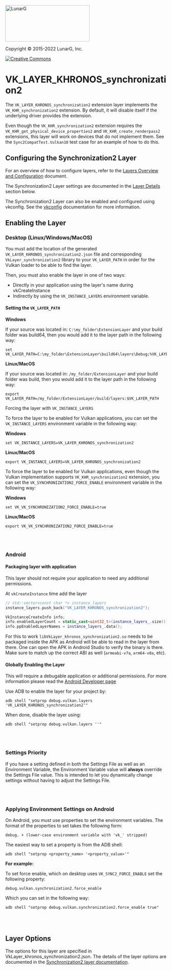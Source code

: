 <!-- markdownlint-disable MD041 -->
<p align="left"><img src="https://vulkan.lunarg.com/img/NewLunarGLogoBlack.png" alt="LunarG" width=263 height=113 /></p>

Copyright &copy; 2015-2022 LunarG, Inc.

[![Creative Commons][3]][4]

[3]: https://i.creativecommons.org/l/by-nd/4.0/88x31.png "Creative Commons License"
[4]: https://creativecommons.org/licenses/by-nd/4.0/


# VK\_LAYER\_KHRONOS\_synchronization2
The `VK_LAYER_KHRONOS_synchronization2` extension layer implements the `VK_KHR_synchronization2` extension.
By default, it will disable itself if the underlying driver provides the extension.

Even though the `VK_KHR_synchronization2` extension requires the `VK_KHR_get_physical_device_properties2` and `VK_KHR_create_renderpass2` extensions, this layer will work on devices that do not implement them. See the `Sync2CompatTest.Vulkan10` test case for an example of how to do this.

## Configuring the Synchronization2 Layer

For an overview of how to configure layers, refer to the [Layers Overview and Configuration](https://vulkan.lunarg.com/doc/sdk/latest/windows/layer_configuration.html) document.

The Synchronization2 Layer settings are documented in the [Layer Details](https://vulkan.lunarg.com/doc/sdk/latest/windows/synchronization2_layer.html#user-content-layer-details) section below.

The Synchronization2 Layer can also be enabled and configured using vkconfig. See the [vkconfig](https://vulkan.lunarg.com/doc/sdk/latest/windows/vkconfig.html) documentation for more information.


## Enabling the Layer

### Desktop (Linux/Windows/MacOS)

You must add the location of the generated `VK_LAYER_KHRONOS_synchronization2.json` file and corresponding
`VkLayer_synchronization2` library to your `VK_LAYER_PATH` in order for the Vulkan loader to be able
to find the layer.

Then, you must also enable the layer in one of two ways:

 * Directly in your application using the layer's name during vkCreateInstance
 * Indirectly by using the `VK_INSTANCE_LAYERS` environment variable.

#### Setting the `VK_LAYER_PATH`

**Windows**

If your source was located in: `C:\my_folder\ExtensionLayer` and your build folder was build64, then you would add it to the layer path in the following way:

    set VK_LAYER_PATH=C:\my_folder\ExtensionLayer\build64\layers\Debug;%VK_LAYER_PATH%

**Linux/MacOS**

If your source was located in: `/my_folder/ExtensionLayer` and your build folder was build, then you would add it to the layer path in the following way:

    export VK_LAYER_PATH=/my_folder/ExtensionLayer/build/layers:$VK_LAYER_PATH

Forcing the layer with `VK_INSTANCE_LAYERS`

To force the layer to be enabled for Vulkan applications, you can set the `VK_INSTANCE_LAYERS` environment variable in the following way:

**Windows**

    set VK_INSTANCE_LAYERS=VK_LAYER_KHRONOS_synchronization2

**Linux/MacOS**

    export VK_INSTANCE_LAYERS=VK_LAYER_KHRONOS_synchronization2

To force the layer to be enabled for Vulkan applications, even though the Vulkan implementation supports `VK_KHR_synchronization2` extension, you can set the `VK_SYNCHRONIZATION2_FORCE_ENABLE` environment variable in the following way:

**Windows**

    set VK_VK_SYNCHRONIZATION2_FORCE_ENABLE=true

**Linux/MacOS**

    export VK_VK_SYNCHRONIZATION2_FORCE_ENABLE=true

<br></br>

### Android

#### Packaging layer with application

This layer should not require your application to need any additional permissions.

At `vkCreateInstance` time add the layer

```c++
// std::vector<const char *> instance_layers
instance_layers.push_back("VK_LAYER_KHRONOS_synchronization2");

VkInstanceCreateInfo info;
info.enabledLayerCount = static_cast<uint32_t>(instance_layers_.size());
info.ppEnabledLayerNames = instance_layers_.data();
```

For this to work `libVkLayer_khronos_synchronization2.so` needs to be packaged inside the APK as Android will be able to read in the layer from there. One can open the APK in Android Studio to verify the binary is there. Make sure to match up the correct ABI as well (`armeabi-v7a`, `arm64-v8a`, etc).

#### Globally Enabling the Layer

This will require a debugable application or additional permissions. For more information please read the [Android Developer page](https://developer.android.com/ndk/guides/graphics/validation-layer#enable-layers-outside-app)

Use ADB to enable the layer for your project by:

    adb shell "setprop debug.vulkan.layers 'VK_LAYER_KHRONOS_synchronization2'"

When done, disable the layer using:

    adb shell "setprop debug.vulkan.layers ''"

<br></br>

### Settings Priority

If you have a setting defined in both the Settings File as well as an Environment
Variable, the Environment Variable value will **always** override the Settings File
value.
This is intended to let you dynamically change settings without having to adjust
the Settings File.

<br></br>


### Applying Environment Settings on Android

On Android, you must use properties to set the environment variables.
The format of the properties to set takes the following form:

    debug. + (lower-case environment variable with 'vk_' stripped)

The easiest way to set a property is from the ADB shell:

    adb shell "setprop <property_name> '<property_value>'"

**For example:**

To set force enable, which on desktop uses `VK_SYNC2_FORCE_ENABLE`
set the following property:

    debug.vulkan.synchronization2.force_enable

Which you can set in the following way:

    adb shell "setprop debug.vulkan.synchronization2.force_enable true"

<br></br>

## Layer Options

The options for this layer are specified in VkLayer_khronos_synchronization2.json. The details of the layer options are documented in the [Synchronization2 layer documentation](https://vulkan.lunarg.com/doc/sdk/latest/windows/synchronization2_layer.html).
